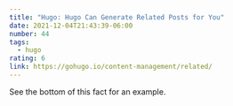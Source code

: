 ```yaml
---
title: "Hugo: Hugo Can Generate Related Posts for You"
date: 2021-12-04T21:43:39-06:00
number: 44
tags:
  - hugo
rating: 6
link: https://gohugo.io/content-management/related/
---
```


See the bottom of this fact for an example.
